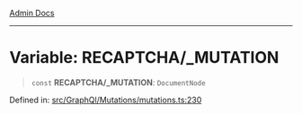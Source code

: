 [Admin Docs](/)

***

# Variable: RECAPTCHA/_MUTATION

> `const` **RECAPTCHA/_MUTATION**: `DocumentNode`

Defined in: [src/GraphQl/Mutations/mutations.ts:230](https://github.com/PalisadoesFoundation/talawa-admin/blob/main/src/GraphQl/Mutations/mutations.ts#L230)
